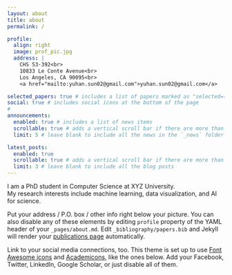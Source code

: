 ```yaml
---
layout: about
title: about
permalink: /

profile:
  align: right
  image: prof_pic.jpg
  address: |
    CHS 53-392<br>
    10833 Le Conte Avenue<br>
    Los Angeles, CA 90095<br>
    <a href="mailto:yuhan.sun02@gmail.com">yuhan.sun02@gmail.com</a>

selected_papers: true # includes a list of papers marked as "selected={true}"
social: true # includes social icons at the bottom of the page
#
announcements:
  enabled: true # includes a list of news items
  scrollable: true # adds a vertical scroll bar if there are more than 3 news items
  limit: 5 # leave blank to include all the news in the `_news` folder

latest_posts:
  enabled: true
  scrollable: true # adds a vertical scroll bar if there are more than 3 new posts items
  limit: 3 # leave blank to include all the blog posts
---
```

I am a PhD student in Computer Science at XYZ University.  
My research interests include machine learning, data visualization, and AI for science.  


Put your address / P.O. box / other info right below your picture. You can also disable any of these elements by editing `profile` property of the YAML header of your `_pages/about.md`. Edit `_bibliography/papers.bib` and Jekyll will render your [publications page](/al-folio/publications/) automatically.

Link to your social media connections, too. This theme is set up to use [Font Awesome icons](https://fontawesome.com/) and [Academicons](https://jpswalsh.github.io/academicons/), like the ones below. Add your Facebook, Twitter, LinkedIn, Google Scholar, or just disable all of them.
